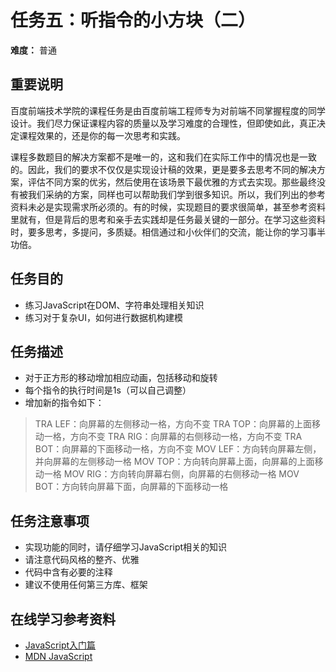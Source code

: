 任务五：听指令的小方块（二）
===
**难度：** 普通

重要说明
---
百度前端技术学院的课程任务是由百度前端工程师专为对前端不同掌握程度的同学设计。我们尽力保证课程内容的质量以及学习难度的合理性，但即使如此，真正决定课程效果的，还是你的每一次思考和实践。

课程多数题目的解决方案都不是唯一的，这和我们在实际工作中的情况也是一致的。因此，我们的要求不仅仅是实现设计稿的效果，更是要多去思考不同的解决方案，评估不同方案的优劣，然后使用在该场景下最优雅的方式去实现。那些最终没有被我们采纳的方案，同样也可以帮助我们学到很多知识。所以，我们列出的参考资料未必是实现需求所必须的。有的时候，实现题目的要求很简单，甚至参考资料里就有，但是背后的思考和亲手去实践却是任务最关键的一部分。在学习这些资料时，要多思考，多提问，多质疑。相信通过和小伙伴们的交流，能让你的学习事半功倍。

任务目的
---
* 练习JavaScript在DOM、字符串处理相关知识
* 练习对于复杂UI，如何进行数据机构建模

任务描述
---
* 对于正方形的移动增加相应动画，包括移动和旋转
* 每个指令的执行时间是1s（可以自己调整）
* 增加新的指令如下：
 >TRA LEF：向屏幕的左侧移动一格，方向不变
 >TRA TOP：向屏幕的上面移动一格，方向不变
 >TRA RIG：向屏幕的右侧移动一格，方向不变
 >TRA BOT：向屏幕的下面移动一格，方向不变
 >MOV LEF：方向转向屏幕左侧，并向屏幕的左侧移动一格
 >MOV TOP：方向转向屏幕上面，向屏幕的上面移动一格
 >MOV RIG：方向转向屏幕右侧，向屏幕的右侧移动一格
 >MOV BOT：方向转向屏幕下面，向屏幕的下面移动一格

任务注意事项
---
* 实现功能的同时，请仔细学习JavaScript相关的知识
* 请注意代码风格的整齐、优雅
* 代码中含有必要的注释
* 建议不使用任何第三方库、框架

在线学习参考资料
---
* [JavaScript入门篇](http://www.imooc.com/view/36)
* [MDN JavaScript](https://developer.mozilla.org/zh-CN/docs/Web/JavaScript)